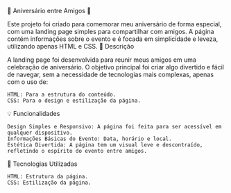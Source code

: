 🎉 Aniversário entre Amigos 🎉

Este projeto foi criado para comemorar meu aniversário de forma especial, com uma landing page simples para compartilhar com amigos. A página contém informações sobre o evento e é focada em simplicidade e leveza, utilizando apenas HTML e CSS.
📄 Descrição

A landing page foi desenvolvida para reunir meus amigos em uma celebração de aniversário. O objetivo principal foi criar algo divertido e fácil de navegar, sem a necessidade de tecnologias mais complexas, apenas com o uso de:

    HTML: Para a estrutura do conteúdo.
    CSS: Para o design e estilização da página.

💡 Funcionalidades

    Design Simples e Responsivo: A página foi feita para ser acessível em qualquer dispositivo.
    Informações Básicas do Evento: Data, horário e local.
    Estética Divertida: A página tem um visual leve e descontraído, refletindo o espírito do evento entre amigos.

🚀 Tecnologias Utilizadas

    HTML: Estrutura da página.
    CSS: Estilização da página.
